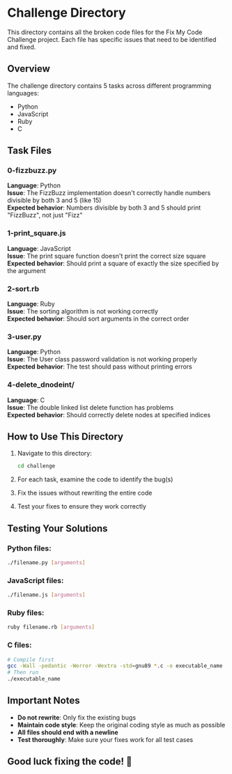 # Challenge Directory

This directory contains all the broken code files for the Fix My Code Challenge project. Each file has specific issues that need to be identified and fixed.

## Overview

The challenge directory contains 5 tasks across different programming languages:

- Python
- JavaScript
- Ruby
- C

## Task Files

### 0-fizzbuzz.py

**Language**: Python  
**Issue**: The FizzBuzz implementation doesn't correctly handle numbers divisible by both 3 and 5 (like 15)  
**Expected behavior**: Numbers divisible by both 3 and 5 should print "FizzBuzz", not just "Fizz"

### 1-print_square.js

**Language**: JavaScript  
**Issue**: The print square function doesn't print the correct size square  
**Expected behavior**: Should print a square of exactly the size specified by the argument

### 2-sort.rb

**Language**: Ruby  
**Issue**: The sorting algorithm is not working correctly  
**Expected behavior**: Should sort arguments in the correct order

### 3-user.py

**Language**: Python  
**Issue**: The User class password validation is not working properly  
**Expected behavior**: The test should pass without printing errors

### 4-delete_dnodeint/

**Language**: C  
**Issue**: The double linked list delete function has problems  
**Expected behavior**: Should correctly delete nodes at specified indices

## How to Use This Directory

1. Navigate to this directory:

   ```bash
   cd challenge
   ```

2. For each task, examine the code to identify the bug(s)

3. Fix the issues without rewriting the entire code

4. Test your fixes to ensure they work correctly

## Testing Your Solutions

### Python files:

```bash
./filename.py [arguments]
```

### JavaScript files:

```bash
./filename.js [arguments]
```

### Ruby files:

```bash
ruby filename.rb [arguments]
```

### C files:

```bash
# Compile first
gcc -Wall -pedantic -Werror -Wextra -std=gnu89 *.c -o executable_name
# Then run
./executable_name
```

## Important Notes

- **Do not rewrite**: Only fix the existing bugs
- **Maintain code style**: Keep the original coding style as much as possible
- **All files should end with a newline**
- **Test thoroughly**: Make sure your fixes work for all test cases

## Good luck fixing the code! 🔧
